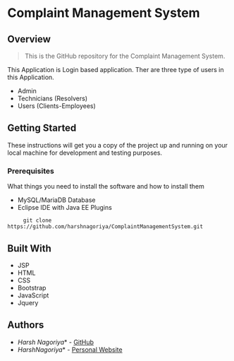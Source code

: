
# Complaint Management System
## Overview
>This is the GitHub repository for the Complaint Management System.

This Application is Login based application. Ther are three type of users in this Application.
 * Admin
 * Technicians (Resolvers) 
 * Users (Clients-Employees)

## Getting Started

These instructions will get you a copy of the project up and running on your local machine for development and testing purposes.

### Prerequisites

What things you need to install the software and how to install them

* MySQL/MariaDB Database
* Eclipse IDE with Java EE Plugins

```
     git clone https://github.com/harshnagoriya/ComplaintManagementSystem.git
```


## Built With

* JSP 
* HTML
* CSS
* Bootstrap 
* JavaScript
* Jquery




## Authors

* *Harsh Nagoriya** - [GitHub](https://github.com/harshnagoriya) 
* *HarshNagoriya** - [Personal Website](http://www.harshnagoriya.ml/)
